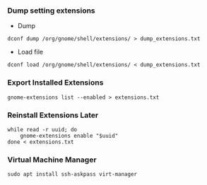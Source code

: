 ### Dump setting extensions
 - Dump
```
dconf dump /org/gnome/shell/extensions/ > dump_extensions.txt
```
 - Load file
```
dconf load /org/gnome/shell/extensions/ < dump_extensions.txt
```

### Export Installed Extensions
```
gnome-extensions list --enabled > extensions.txt
```
### Reinstall Extensions Later
```
while read -r uuid; do
    gnome-extensions enable "$uuid"
done < extensions.txt
```

### Virtual Machine Manager

```
sudo apt install ssh-askpass virt-manager
```
